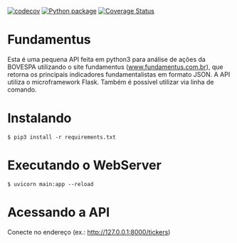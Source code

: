[![codecov](https://codecov.io/gh/mauricio-sousa/fundamentus/branch/master/graph/badge.svg?token=D74I99F0LU)](https://codecov.io/gh/mauricio-sousa/fundamentus)
[![Python package](https://github.com/mauricio-sousa/fundamentus/actions/workflows/python-package.yml/badge.svg)](https://github.com/mauricio-sousa/fundamentus/actions/workflows/python-package.yml)
[![Coverage Status](https://coveralls.io/repos/github/mauricio-sousa/fundamentus/badge.svg?branch=master)](https://coveralls.io/github/mauricio-sousa/fundamentus?branch=master)
# Fundamentus
Esta é uma pequena API feita em python3 para análise de ações da BOVESPA utilizando o site fundamentus (www.fundamentus.com.br), que retorna os 
principais indicadores fundamentalistas em formato JSON.
A API utiliza o microframework Flask.
Também é possível utilizar via linha de comando.

# Instalando
    $ pip3 install -r requirements.txt

# Executando o WebServer
    $ uvicorn main:app --reload

# Acessando a API
Conecte no endereço (ex.: http://127.0.0.1:8000/tickers) 
